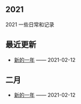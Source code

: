 ## 2021
2021 一些日常和记录
## 最近更新
- [新的一年](https://github.com/EruDev/2021/issues/2) —— 2021-02-12
## 二月
- [新的一年](https://github.com/EruDev/2021/issues/2) —— 2021-02-12
